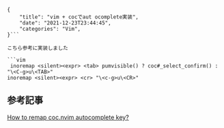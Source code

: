 ```metadata
{
    "title": "vim + cocでaut ocomplete実装",
    "date": "2021-12-23T23:44:45",
    "categories": "Vim",
}```

こちら参考に実装しました

```vim
 inoremap <silent><expr> <tab> pumvisible() ? coc#_select_confirm() : "\<C-g>u\<TAB>"
inoremap <silent><expr> <cr> "\<c-g>u\<CR>"
```

## 参考記事

[How to remap coc.nvim autocomplete key?](https://stackoverflow.com/questions/67370086/how-to-remap-coc-nvim-autocomplete-key)
